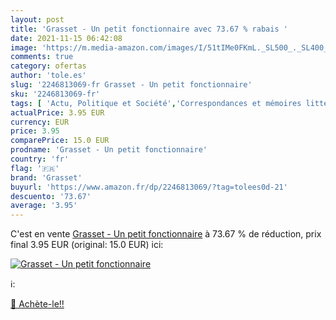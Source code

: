 ```yaml
---
layout: post
title: 'Grasset - Un petit fonctionnaire avec 73.67 % rabais '
date: 2021-11-15 06:42:08
image: 'https://m.media-amazon.com/images/I/51tIMe0FKmL._SL500_._SL400_.jpg'
comments: true
category: ofertas
author: 'tole.es'
slug: '2246813069-fr Grasset - Un petit fonctionnaire'
sku: '2246813069-fr'
tags: [ 'Actu, Politique et Société','Correspondances et mémoires littéraires','Critiques, essais et analyses de littérature','Grands thèmes dhistoire et actualité','Littérature française','Livres','Livres de référence sur la littérature','Questions de société dans la société','Romans et littérature','Sciences humaines','Société française dans la société','grasset', ]
actualPrice: 3.95 EUR
currency: EUR
price: 3.95
comparePrice: 15.0 EUR
prodname: 'Grasset - Un petit fonctionnaire'
country: 'fr'
flag: '🇫🇷'
brand: 'Grasset'
buyurl: 'https://www.amazon.fr/dp/2246813069/?tag=tolees0d-21'
descuento: '73.67'
average: '3.95'
---
```


C'est en vente [Grasset - Un petit fonctionnaire](https://www.amazon.fr/dp/2246813069/?tag=tolees0d-21)  à  73.67 % de réduction, prix final  3.95 EUR (original: 15.0 EUR) ici:

[![Grasset - Un petit fonctionnaire](https://m.media-amazon.com/images/I/51tIMe0FKmL._SL500_._SL400_.jpg)](https://www.amazon.fr/dp/2246813069/?tag=tolees0d-21)

ℹ️:


[🛒 Achète-le!!](https://www.amazon.fr/dp/2246813069/?tag=tolees0d-21)
